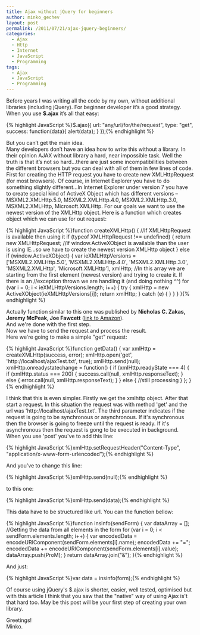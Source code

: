 ```yaml
---
title: Ajax without jQuery for beginners
author: minko_gechev
layout: post
permalink: /2011/07/21/ajax-jquery-beginners/
categories:
  - Ajax
  - Http
  - Internet
  - JavaScript
  - Programming
tags:
  - Ajax
  - JavaScript
  - Programming
---
```

Before years I was writing all the code by my own, without additional libraries (including jQuery). For beginner developer it&#8217;s a good strategy. When you use **$.ajax** it&#8217;s all that easy:

{% highlight JavaScript %}$.ajax({
  url: "any/url/for/the/request",
  type: "get",
  success: function(data){
    alert(data);
  }
});{% endhighlight %}

But you can&#8217;t get the main idea.  
Many developers don&#8217;t have an idea how to write this without a library. In their opinion AJAX without library a hard, near impossible task. Well the truth is that it&#8217;s not so hard&#8230;there are just some incompatibilities between the different browsers but you can deal with all of them in few lines of code. First for creating the HTTP request you have to create new XMLHttpRequest (for most browsers). Of course, in Internet Explorer you have to do something slightly different&#8230;In Internet Explorer under version 7 you have to create special kind of ActiveX Object which has different versions &#8211; MSXML2.XMLHttp.5.0, MSXML2.XMLHttp.4.0, MSXML2.XMLHttp.3.0, MSXML2.XMLHttp, Microsoft.XMLHttp. For our goals we want to use the newest version of the XMLHttp object. Here is a function which creates object which we can use for out request:

{% highlight JavaScript %}function createXMLHttp() {
  //If XMLHttpRequest is available then using it
  if (typeof XMLHttpRequest !== undefined) {
    return new XMLHttpRequest;
  //if window.ActiveXObject is available than the user is using IE...so we have to create the newest version XMLHttp object
  } else if (window.ActiveXObject) {
    var ieXMLHttpVersions = ['MSXML2.XMLHttp.5.0', 'MSXML2.XMLHttp.4.0', 'MSXML2.XMLHttp.3.0', 'MSXML2.XMLHttp', 'Microsoft.XMLHttp'],
        xmlHttp;
    //In this array we are starting from the first element (newest version) and trying to create it. If there is an
    //exception thrown we are handling it (and doing nothing ^^)
    for (var i = 0; i &lt; ieXMLHttpVersions.length; i++) {
      try {
        xmlHttp = new ActiveXObject(ieXMLHttpVersions[i]);
        return xmlHttp;
      } catch (e) {
      }
    }
  }
}{% endhighlight %}

Actually function similar to this one was published by **Nicholas C. Zakas, Jeremy McPeak, Joe Fawcett** ([link to Amazon][1]).  
And we're done with the first step.  
Now we have to send the request and process the result.  
Here we're going to make a simple "get" request:

{% highlight JavaScript %}function getData() {
  var xmlHttp = createXMLHttp(success, error);
  xmlHttp.open('get', 'http://localhost/ajaxTest.txt', true);
  xmlHttp.send(null);
  xmlHttp.onreadystatechange = function() {
    if (xmlHttp.readyState === 4) {
      if (xmlHttp.status === 200) {
        success.call(null, xmlHttp.responseText);
      } else {
        error.call(null, xmlHttp.responseText);
      }
    } else {
      //still processing
    }
  };
}{% endhighlight %}

I think that this is even simpler. Firstly we get the xmlhttp object. After that start a request. In this situation the request was with method 'get' and the url was 'http://localhost/ajaxTest.txt'. The third parameter indicates if the request is going to be synchronous or asynchronous. If it's synchronous then the browser is going to freeze until the request is ready. If it's asynchronous then the request is gong to be executed in background.  
When you use 'post' you've to add this line:

{% highlight JavaScript %}xmlHttp.setRequestHeader("Content-Type", "application/x-www-form-urlencoded");{% endhighlight %}

And you've to change this line:

{% highlight JavaScript %}xmlHttp.send(null);{% endhighlight %}

to this one:

{% highlight JavaScript %}xmlHttp.send(data);{% endhighlight %}

This data have to be structured like url. You can the function bellow:

{% highlight JavaScript %}function insinfo(sendForm) {
   var dataArray = [];
   //Getting the data from all elements in the form
   for (var i = 0; i &lt; sendForm.elements.length; i++) {
     var encodedData = encodeURIComponent(sendForm.elements[i].name);
     encodedData += "=";
     encodedData += encodeURIComponent(sendForm.elements[i].value);
     dataArray.push(ProM);
   }
   return dataArray.join("&#038;");
 }{% endhighlight %}

And just:

{% highlight JavaScript %}var data = insinfo(form);{% endhighlight %}

Of course using jQuery's $.ajax is shorter, easier, well tested, optimised but with this article I think that you saw that the "native" way of using Ajax is't that hard too. May be this post will be your first step of creating your own library.

Greetings!  
Minko.

 [1]: http://www.amazon.com/Professional-Ajax-2nd-Programmer/dp/0470109491 "link to Amazon"